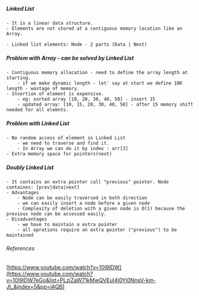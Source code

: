 ##### Linked List
    - It is a linear data structure. 
    - Elements are not stored at a contiguous memory location like an Array.

    - Linked list elements: Node - 2 parts (Data | Next)

##### Problem with Array - can be solved by Linked List 
    - Contiguous memory allocation - need to define the array length at starting.
        - if we make dynamic length - let' say at start we define 10K length - wastage of memory.
    - Insertion of element is expensive.
        - eg: sorted array [10, 20, 30, 40, 50] - insert 15
        - updated array: [10, 15, 20, 30, 40, 50] - after 15 memory shift needed for all elemnts.

##### Problem with Linked List
    - No random access of element in Linked List
        - we need to traverse and find it.
        - In Array we can do it by index : arr[3]
    - Extra memory space for pointers(next)

##### Doubly Linked List
    - It contains an extra pointer call "previous" pointer. Node containes: [prev|data|next]
    - Advantages
        - Node can be easily traversed in both direction
        - we can easily insert a node before a given node
        - Complexity of deletion with a given node is O(1) because the previous node can be accessed easily.
    - Disadvantages
        - we have to maintain a extra pointer
        - all oprations require an extra pointer ("previous") to be maintained

###### References
[https://www.youtube.com/watch?v=10l9lDW](https://www.youtube.com/watch?v=10l9lDW7eGo&list=PLzjZaW71kMwQVEuI4I0Yj0NnsV-km-Jt_&index=5&pp=iAQB)
